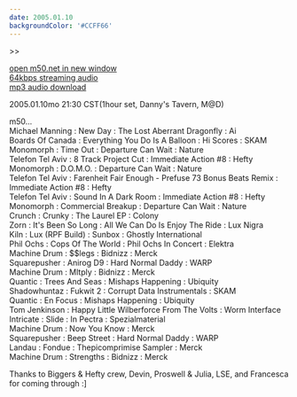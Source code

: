 ```yaml
---
date: 2005.01.10
backgroundColor: '#CCFF66'
---
```


\>>

[open m50.net in new window  
](http://m50.net/)[64kbps streaming audio](http://m50.net/streamed/2005.01.10\(64\).ra)  
[mp3 audio download](http://m50.net/streamed/2005.01.10\(64\).mp3)

2005.01.10mo 21:30 CST(1hour set, Danny's Tavern, M@D)


m50...  
Michael Manning : New Day : The Lost Aberrant Dragonfly : Ai  
Boards Of Canada : Everything You Do Is A Balloon : Hi Scores : SKAM  
Monomorph : Time Out : Departure Can Wait : Nature  
Telefon Tel Aviv : 8 Track Project Cut : Immediate Action #8 : Hefty  
Monomorph : D.O.M.O. : Departure Can Wait : Nature  
Telefon Tel Aviv : Farenheit Fair Enough - Prefuse 73 Bonus Beats Remix : Immediate Action #8 : Hefty  
Telefon Tel Aviv : Sound In A Dark Room : Immediate Action #8 : Hefty  
Monomorph : Commercial Breakup : Departure Can Wait : Nature  
Crunch : Crunky : The Laurel EP : Colony  
Zorn : It's Been So Long : All We Can Do Is Enjoy The Ride : Lux Nigra  
Kiln : Lux (RPF Build) : Sunbox : Ghostly International  
Phil Ochs : Cops Of The World : Phil Ochs In Concert : Elektra  
Machine Drum : $$legs : Bidnizz : Merck  
Squarepusher : Anirog D9 : Hard Normal Daddy : WARP  
Machine Drum : Mltply : Bidnizz : Merck  
Quantic : Trees And Seas : Mishaps Happening : Ubiquity  
Shadowhuntaz : Fukwit 2 : Corrupt Data Instrumentals : SKAM  
Quantic : En Focus : Mishaps Happening : Ubiquity  
Tom Jenkinson : Happy Little Wilberforce From The Volts : Worm Interface  
Intricate : Slide : In Pectra : Spezialmaterial  
Machine Drum : Now You Know : Merck  
Squarepusher : Beep Street : Hard Normal Daddy : WARP  
Landau : Fondue : Thepicomprimise Sampler : Merck  
Machine Drum : Strengths : Bidnizz : Merck  

Thanks to Biggers & Hefty crew, Devin, Proswell & Julia, LSE, and Francesca for coming through :\]